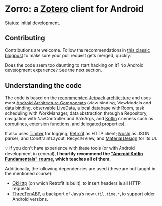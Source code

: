 # Zorro: a [Zotero](https://www.zotero.org/) client for Android

Status: initial development.


## Contributing

Contributions are welcome. Follow the recommendations in [this classic blogpost](https://www.igvita.com/2011/12/19/dont-push-your-pull-requests/) to make sure your pull request gets merged, quickly.

Does the code seem too daunting to start hacking on it? No Android development experience? See the next section.


## Understanding the code

The code is based on the
[recommended Jetpack architecture](https://developer.android.com/jetpack/docs/guide)
and uses most
[Android Architecture Components](https://developer.android.com/topic/libraries/architecture)
(view binding, ViewModels and data binding, observable LiveData, a local database with Room,
task scheduling with WorkManager, data abstraction through a Repository, navigation
with NavController and SafeArgs, and [Kotlin](https://kotlinlang.org/) niceness such as
coroutines, extension functions, and delegated properties).

It also uses [Timber](https://github.com/JakeWharton/timber) for logging;
[Retrofit](https://square.github.io/retrofit/) as HTTP client;
[Moshi](https://github.com/square/moshi) as JSON parser;
and ConstraintLayout, RecyclerView, and [Material Design](https://material.io/) for its UI. 

💡 If you don't have experience with these tools (or with Android development in general),
**I heartily recommend the
["Android Kotlin Fundamentals" course](https://codelabs.developers.google.com/android-kotlin-fundamentals/),
which teaches all of them.**

Additionally, the following dependencies are used (these are not taught in the mentioned course):
- [OkHttp](https://square.github.io/okhttp/) (on which Retrofit is built), to insert headers
  in all HTTP requests.
- [ThreeTenABP](https://github.com/JakeWharton/ThreeTenABP), a backport of Java's new `util.time.*`,
  to support older Android versions.
